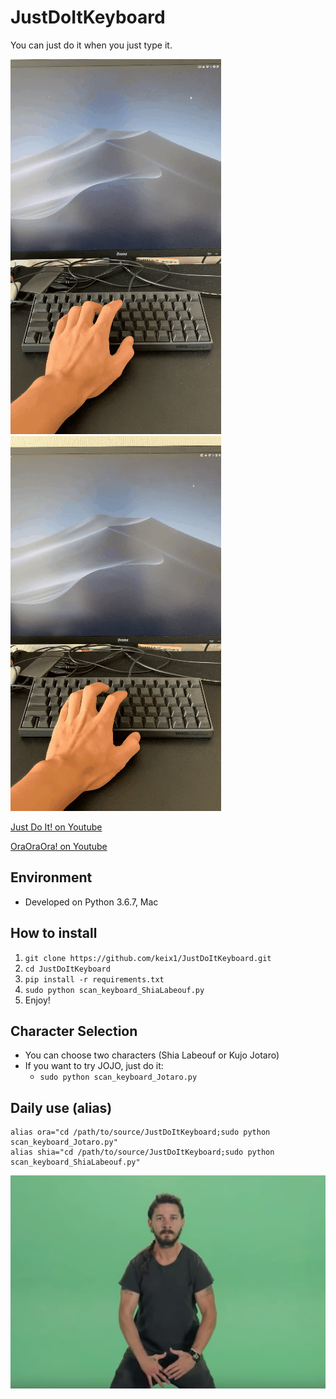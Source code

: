 # JustDoItKeyboard

You can just do it when you just type it.

![](justdoit_demo.gif)
![](oraora_demo.gif)

[Just Do It! on Youtube](https://www.youtube.com/watch?v=K96ikUeUyzg&feature=youtu.be)

[OraOraOra! on Youtube](https://www.youtube.com/watch?v=0CT8Yaq3hWM&feature=youtu.be)

## Environment

- Developed on Python 3.6.7, Mac

## How to install

1. `git clone https://github.com/keix1/JustDoItKeyboard.git`
2. `cd JustDoItKeyboard`
3. `pip install -r requirements.txt`
4. `sudo python scan_keyboard_ShiaLabeouf.py`
5. Enjoy!

## Character Selection

- You can choose two characters (Shia Labeouf or Kujo Jotaro)
- If you want to try JOJO, just do it:
    - `sudo python scan_keyboard_Jotaro.py`

## Daily use (alias)

```
alias ora="cd /path/to/source/JustDoItKeyboard;sudo python scan_keyboard_Jotaro.py"
alias shia="cd /path/to/source/JustDoItKeyboard;sudo python scan_keyboard_ShiaLabeouf.py"
```

![](doneit.png)
